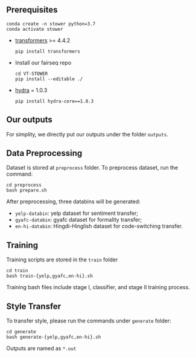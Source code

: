 ## Prerequisites
```
conda create -n stower python=3.7
conda activate stower
```
* [transformers](https://github.com/huggingface/transformers) >= 4.4.2
  ```
  pip install transformers
  ```
* Install our fairseq repo
  ```
  cd VT-STOWER
  pip install --editable ./
  ```
* [hydra](https://github.com/facebookresearch/hydra) = 1.0.3
  ```
  pip install hydra-core==1.0.3
  ```
## Our outputs
For simplity, we directly put our outputs under the folder `outputs`.
  
## Data Preprocessing
Dataset is stored at `preprocess` folder. To preprocess dataset, run the command:
 ```
 cd preprocess
 bash prepare.sh
 ```
After preprocessing, three databins will be generated: 
 * `yelp-databin`: yelp dataset for sentiment transfer;
 * `gyafc-databin`: gyafc dataset for formality transfer;
 * `en-hi-databin`: Hingdi-Hinglish dataset for code-switching transfer.

## Training
Training scripts are stored in the `train` folder
```
cd train
bash train-{yelp,gyafc,en-hi}.sh
```
Training bash files include stage I, classifier, and stage II training process.

## Style Transfer
To transfer style, please run the commands under `generate` folder:
```
cd generate
bash generate-{yelp,gyafc,en-hi}.sh
```
Outputs are named as `*.out`


